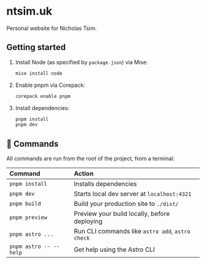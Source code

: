 # ntsim.uk

Personal website for Nicholas Tsim.

## Getting started

1. Install Node (as specified by `package.json`) via Mise:

   ```bash
   mise install node
   ```

2. Enable pnpm via Corepack:

   ```bash
   corepack enable pnpm
   ```

3. Install dependencies:

   ```bash
   pnpm install
   pnpm dev
   ```

## 🧞 Commands

All commands are run from the root of the project, from a terminal:

| Command                | Action                                           |
| :--------------------- | :----------------------------------------------- |
| `pnpm install`         | Installs dependencies                            |
| `pnpm dev`             | Starts local dev server at `localhost:4321`      |
| `pnpm build`           | Build your production site to `./dist/`          |
| `pnpm preview`         | Preview your build locally, before deploying     |
| `pnpm astro ...`       | Run CLI commands like `astro add`, `astro check` |
| `pnpm astro -- --help` | Get help using the Astro CLI                     |
